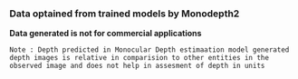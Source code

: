 ### Data optained from trained models by Monodepth2
**Data generated is not for commercial applications**

```shell
Note : Depth predicted in Monocular Depth estimaation model generated depth images is relative in comparision to other entities in the observed image and does not help in assesment of depth in units
```
